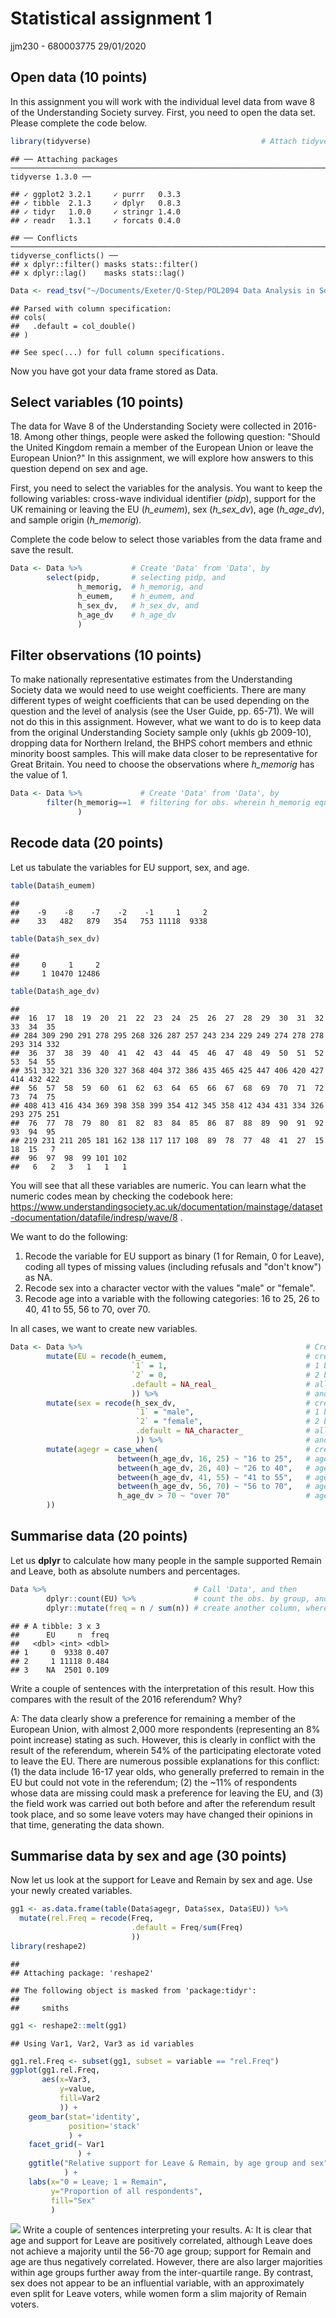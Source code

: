 Statistical assignment 1
================
jjm230 - 680003775
29/01/2020

Open data (10 points)
---------------------

In this assignment you will work with the individual level data from wave 8 of the Understanding Society survey. First, you need to open the data set. Please complete the code below.

``` r
library(tidyverse)                                      # Attach tidyverse
```

    ## ── Attaching packages ────────────────────────────────────────────────────────────────────────────────── tidyverse 1.3.0 ──

    ## ✓ ggplot2 3.2.1     ✓ purrr   0.3.3
    ## ✓ tibble  2.1.3     ✓ dplyr   0.8.3
    ## ✓ tidyr   1.0.0     ✓ stringr 1.4.0
    ## ✓ readr   1.3.1     ✓ forcats 0.4.0

    ## ── Conflicts ───────────────────────────────────────────────────────────────────────────────────── tidyverse_conflicts() ──
    ## x dplyr::filter() masks stats::filter()
    ## x dplyr::lag()    masks stats::lag()

``` r
Data <- read_tsv("~/Documents/Exeter/Q-Step/POL2094 Data Analysis in Social Science III/Data III Project/Data III Project/data/UKDA-6614-tab/tab/ukhls_w8/h_indresp.tab") # Load data
```

    ## Parsed with column specification:
    ## cols(
    ##   .default = col_double()
    ## )

    ## See spec(...) for full column specifications.

Now you have got your data frame stored as Data.

Select variables (10 points)
----------------------------

The data for Wave 8 of the Understanding Society were collected in 2016-18. Among other things, people were asked the following question: "Should the United Kingdom remain a member of the European Union or leave the European Union?" In this assignment, we will explore how answers to this question depend on sex and age.

First, you need to select the variables for the analysis. You want to keep the following variables: cross-wave individual identifier (*pidp*), support for the UK remaining or leaving the EU (*h\_eumem*), sex (*h\_sex\_dv*), age (*h\_age\_dv*), and sample origin (*h\_memorig*).

Complete the code below to select those variables from the data frame and save the result.

``` r
Data <- Data %>%           # Create 'Data' from 'Data', by                             
        select(pidp,       # selecting pidp, and
               h_memorig,  # h_memorig, and
               h_eumem,    # h_eumem, and
               h_sex_dv,   # h_sex_dv, and
               h_age_dv    # h_age_dv
               )
```

Filter observations (10 points)
-------------------------------

To make nationally representative estimates from the Understanding Society data we would need to use weight coefficients. There are many different types of weight coefficients that can be used depending on the question and the level of analysis (see the User Guide, pp. 65-71). We will not do this in this assignment. However, what we want to do is to keep data from the original Understanding Society sample only (ukhls gb 2009-10), dropping data for Northern Ireland, the BHPS cohort members and ethnic minority boost samples. This will make data closer to be representative for Great Britain. You need to choose the observations where *h\_memorig* has the value of 1.

``` r
Data <- Data %>%             # Create 'Data' from 'Data', by 
        filter(h_memorig==1  # filtering for obs. wherein h_memorig equals 1
               )
```

Recode data (20 points)
-----------------------

Let us tabulate the variables for EU support, sex, and age.

``` r
table(Data$h_eumem)
```

    ## 
    ##    -9    -8    -7    -2    -1     1     2 
    ##    33   482   879   354   753 11118  9338

``` r
table(Data$h_sex_dv)
```

    ## 
    ##     0     1     2 
    ##     1 10470 12486

``` r
table(Data$h_age_dv)
```

    ## 
    ##  16  17  18  19  20  21  22  23  24  25  26  27  28  29  30  31  32  33  34  35 
    ## 284 309 290 291 278 295 268 326 287 257 243 234 229 249 274 278 278 293 314 332 
    ##  36  37  38  39  40  41  42  43  44  45  46  47  48  49  50  51  52  53  54  55 
    ## 351 332 321 336 320 327 368 404 372 386 435 465 425 447 406 420 427 414 432 422 
    ##  56  57  58  59  60  61  62  63  64  65  66  67  68  69  70  71  72  73  74  75 
    ## 408 413 416 434 369 398 358 399 354 412 345 358 412 434 431 334 326 293 275 251 
    ##  76  77  78  79  80  81  82  83  84  85  86  87  88  89  90  91  92  93  94  95 
    ## 219 231 211 205 181 162 138 117 117 108  89  78  77  48  41  27  15  18  15   7 
    ##  96  97  98  99 101 102 
    ##   6   2   3   1   1   1

You will see that all these variables are numeric. You can learn what the numeric codes mean by checking the codebook here: <https://www.understandingsociety.ac.uk/documentation/mainstage/dataset-documentation/datafile/indresp/wave/8> .

We want to do the following:

1.  Recode the variable for EU support as binary (1 for Remain, 0 for Leave), coding all types of missing values (including refusals and "don't know") as NA.
2.  Recode sex into a character vector with the values "male" or "female".
3.  Recode age into a variable with the following categories: 16 to 25, 26 to 40, 41 to 55, 56 to 70, over 70.

In all cases, we want to create new variables.

``` r
Data <- Data %>%                                                  # Create 'Data' from 'Data', and then
        mutate(EU = recode(h_eumem,                               # create a new var. 'EU', defined as a recode of h_eumem, where
                           `1` = 1,                               # 1 becomes 1, and
                           `2` = 0,                               # 2 becomes 0, and
                           .default = NA_real_                    # all others become NA
                           )) %>%                                 # and then,
        mutate(sex = recode(h_sex_dv,                             # create a new var. 'sex', defined as a recode of h_sex_dv, where
                            `1` = "male",                         # 1 becomes male
                            `2` = "female",                       # 2 becomes female
                            .default = NA_character_              # all others become NA
                            )) %>%                                # and then,
        mutate(agegr = case_when(                                 # create a new var. 'agegr', defined as a case when
                        between(h_age_dv, 16, 25) ~ "16 to 25",   # ages 16-25 become category "16 to 25", and
                        between(h_age_dv, 26, 40) ~ "26 to 40",   # ages 26-40 become category "26 to 40", and
                        between(h_age_dv, 41, 55) ~ "41 to 55",   # ages 41-55 become category "41 to 55", and
                        between(h_age_dv, 56, 70) ~ "56 to 70",   # ages 56-70 become category "56 to 70", and
                        h_age_dv > 70 ~ "over 70"                 # ages greater than 70 become category "over 70"
        ))
```

Summarise data (20 points)
--------------------------

Let us **dplyr** to calculate how many people in the sample supported Remain and Leave, both as absolute numbers and percentages.

``` r
Data %>%                                 # Call 'Data', and then
        dplyr::count(EU) %>%             # count the obs. by group, and then
        dplyr::mutate(freq = n / sum(n)) # create another column, where values are groups' relative frequencies
```

    ## # A tibble: 3 x 3
    ##      EU     n  freq
    ##   <dbl> <int> <dbl>
    ## 1     0  9338 0.407
    ## 2     1 11118 0.484
    ## 3    NA  2501 0.109

Write a couple of sentences with the interpretation of this result. How this compares with the result of the 2016 referendum? Why?

A: The data clearly show a preference for remaining a member of the European Union, with almost 2,000 more respondents (representing an 8% point increase) stating as such. However, this is clearly in conflict with the result of the referendum, wherein 54% of the participating electorate voted to leave the EU. There are numerous possible explanations for this conflict: (1) the data include 16-17 year olds, who generally preferred to remain in the EU but could not vote in the referendum; (2) the ~11% of respondents whose data are missing could mask a preference for leaving the EU, and (3) the field work was carried out both before and after the referendum result took place, and so some leave voters may have changed their opinions in that time, generating the data shown.

Summarise data by sex and age (30 points)
-----------------------------------------

Now let us look at the support for Leave and Remain by sex and age. Use your newly created variables.

``` r
gg1 <- as.data.frame(table(Data$agegr, Data$sex, Data$EU)) %>%           # Create 'gg1' as a data frame of the table of the variables "agegr", "sex", and "EU" from within 'Data', and then
  mutate(rel.Freq = recode(Freq,                                         # Add an additional var. 'rel.Freq' defined as the recoding of var. 'Freq',
                           .default = Freq/sum(Freq)                     # Where every ob. is its proportion of the total.
                           ))
library(reshape2)                                                        # Attach reshape2 (for melt function)
```

    ## 
    ## Attaching package: 'reshape2'

    ## The following object is masked from 'package:tidyr':
    ## 
    ##     smiths

``` r
gg1 <- reshape2::melt(gg1)                                               # Convert gg1 into a molten data frame.
```

    ## Using Var1, Var2, Var3 as id variables

``` r
gg1.rel.Freq <- subset(gg1, subset = variable == "rel.Freq")             # Create 'gg1.rel.freq', defined of a subset of gg1 wherein only obs. taking 'rel.Freq' under var. 'variable' are included.
ggplot(gg1.rel.Freq,                                                     # Create a ggplot canvass drawing from 'gg1.rel.Freq', where
       aes(x=Var3,                                                       # an x-axis is created from var. 'Var3', and
           y=value,                                                      # a y-axis is created from var. 'value', and
           fill=Var2                                                     # data are stratified by categories within var. 'Var2'
           )) +                                                          # add another ggplot layer:          
    geom_bar(stat='identity',                                            # create a bar chart wherein the heights of bars are taken from the data, and
             position='stack'                                            # stratified categories are stacked
             ) +                                                         # add another ggplot layer:
    facet_grid(~ Var1                                                    # form a matrix of panels from var. 'Var1' as the faceting var. 
               ) +                                                       # add another ggplot layer:
    ggtitle("Relative support for Leave & Remain, by age group and sex"  # include the title within ""
            ) +                                                          # add another ggplot layer:
    labs(x="0 = Leave; 1 = Remain",                                      # overwrite default labels with the x-axis taking the text within "", and
         y="Proportion of all respondents",                              # the y-axis taking the text within "", and
         fill="Sex"                                                      # the legend title taking the text within ""
         )
```

![](assignment1_files/figure-markdown_github/unnamed-chunk-7-1.png) Write a couple of sentences interpreting your results. A: It is clear that age and support for Leave are positively correlated, although Leave does not achieve a majority until the 56-70 age group; support for Remain and age are thus negatively correlated. However, there are also larger majorities within age groups further away from the inter-quartile range. By contrast, sex does not appear to be an influential variable, with an approximately even split for Leave voters, while women form a slim majority of Remain voters.
